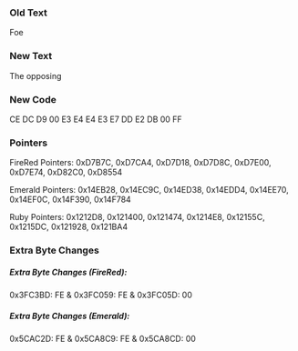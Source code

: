 ### Old Text
Foe

### New Text
The opposing

### New Code
CE DC D9 00 E3 E4 E4 E3 E7 DD E2 DB 00 FF

### Pointers

FireRed Pointers: 0xD7B7C, 0xD7CA4, 0xD7D18, 0xD7D8C, 0xD7E00, 0xD7E74, 0xD82C0, 0xD8554

Emerald Pointers: 0x14EB28, 0x14EC9C, 0x14ED38, 0x14EDD4, 0x14EE70, 0x14EF0C, 0x14F390, 0x14F784

Ruby Pointers: 0x1212D8, 0x121400, 0x121474, 0x1214E8, 0x12155C, 0x1215DC, 0x121928, 0x121BA4

### Extra Byte Changes

##### Extra Byte Changes (FireRed):
0x3FC3BD: FE & 0x3FC059: FE & 0x3FC05D: 00

##### Extra Byte Changes (Emerald):
0x5CAC2D: FE & 0x5CA8C9: FE & 0x5CA8CD: 00
